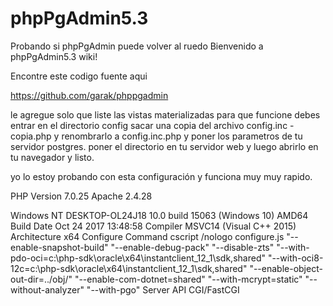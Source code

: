 # phpPgAdmin5.3
Probando si phpPgAdmin puede volver al ruedo
Bienvenido a phpPgAdmin5.3 wiki!

Encontre este codigo fuente aqui

https://github.com/garak/phppgadmin

le agregue solo que liste las vistas materializadas para que funcione debes entrar en el directorio config sacar una copia del archivo config.inc - copia.php y renombrarlo a config.inc.php y poner los parametros de tu servidor postgres. poner el directorio en tu servidor web y luego abrirlo en tu navegador y listo.

yo lo estoy probando con esta configuración y funciona muy muy rapido.

PHP Version 7.0.25 Apache 2.4.28

Windows NT DESKTOP-OL24J18 10.0 build 15063 (Windows 10) AMD64 Build Date Oct 24 2017 13:48:58 Compiler MSVC14 (Visual C++ 2015) Architecture x64 Configure Command cscript /nologo configure.js "--enable-snapshot-build" "--enable-debug-pack" "--disable-zts" "--with-pdo-oci=c:\php-sdk\oracle\x64\instantclient_12_1\sdk,shared" "--with-oci8-12c=c:\php-sdk\oracle\x64\instantclient_12_1\sdk,shared" "--enable-object-out-dir=../obj/" "--enable-com-dotnet=shared" "--with-mcrypt=static" "--without-analyzer" "--with-pgo" Server API CGI/FastCGI
